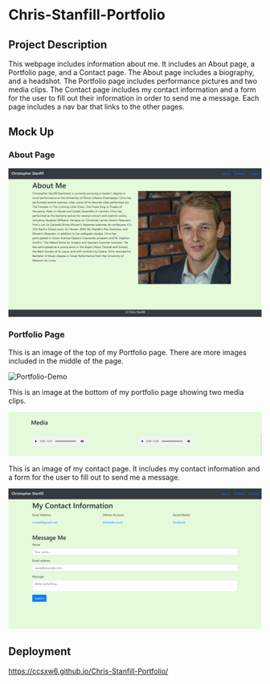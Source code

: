 # Chris-Stanfill-Portfolio

## Project Description

This webpage includes information about me. It includes an About page, a Portfolio page, and a Contact page. The About page includes a biography, and a headshot. The Portfolio page includes performance pictures and two media clips. The Contact page includes my contact information and a form for the user to fill out their information in order to send me a message. Each page includes a nav bar that links to the other pages. 

## Mock Up

### About Page
![About-Demo](Images/about-page-screenshot.png)

### Portfolio Page
This is an image of the top of my Portfolio page. There are more images included in the middle of the page.

![Portfolio-Demo](Images/portfolio-screenshot.png)

This is an image at the bottom of my portfolio page showing two media clips.

![Media-Demo](Images/mediafile-screenshot.png)

This is an image of my contact page. It includes my contact information and a form for the user to fill out to send me a message.

![Contact-Demp](Images/contact-screenshot.png)

## Deployment

https://ccsxw6.github.io/Chris-Stanfill-Portfolio/